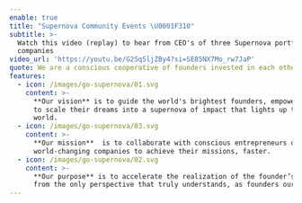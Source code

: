 ```yaml
---
enable: true
title: "Supernova Community Events \U0001F310"
subtitle: >-
  Watch this video (replay) to hear from CEO's of three Supernova portfolio
  companies
video_url: 'https://youtu.be/G2SqSljZBy4?si=SE85NX7Mo_rw7JaP'
quote: We are a conscious cooperative of founders invested in each other’s success
features:
  - icon: /images/go-supernova/01.svg
    content: >-
      **Our vision** is to guide the world's brightest founders, empowering them
      to scale their dreams into a supernova of impact that lights up the
      world. 
  - icon: /images/go-supernova/03.svg
    content: >-
      **Our mission**  is to collaborate with conscious entrepreneurs of
      world-changing companies to achieve their missions, faster.
  - icon: /images/go-supernova/02.svg
    content: >-
      **Our purpose** is to accelerate the realization of the founder’s vision -
      from the only perspective that truly understands, as founders ourselves.⏱️
---
```


